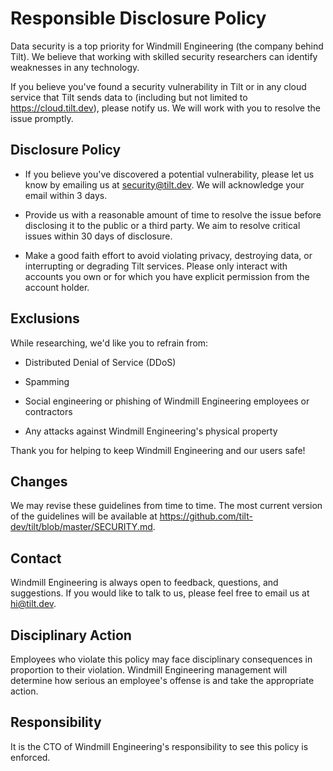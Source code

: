 # Responsible Disclosure Policy

Data security is a top priority for Windmill Engineering (the company behind
Tilt).  We believe that working with skilled security researchers can identify
weaknesses in any technology.

If you believe you've found a security vulnerability in Tilt or in any cloud
service that Tilt sends data to (including but not limited to
https://cloud.tilt.dev), please notify us. We will work with you to resolve the
issue promptly.

## Disclosure Policy

- If you believe you've discovered a potential vulnerability, please
  let us know by emailing us at security@tilt.dev. We will
  acknowledge your email within 3 days.

- Provide us with a reasonable amount of time to resolve the issue before
  disclosing it to the public or a third party. We aim to resolve critical
  issues within 30 days of disclosure.

- Make a good faith effort to avoid violating privacy, destroying
  data, or interrupting or degrading Tilt services. Please
  only interact with accounts you own or for which you have explicit
  permission from the account holder.

## Exclusions

While researching, we'd like you to refrain from:

- Distributed Denial of Service (DDoS)

- Spamming

- Social engineering or phishing of Windmill Engineering employees or
  contractors

- Any attacks against Windmill Engineering's physical property

Thank you for helping to keep Windmill Engineering and our users safe!

## Changes

We may revise these guidelines from time to time. The most current
version of the guidelines will be available at https://github.com/tilt-dev/tilt/blob/master/SECURITY.md.

## Contact

Windmill Engineering is always open to feedback, questions, and suggestions. If
you would like to talk to us, please feel free to email us at hi@tilt.dev.

## Disciplinary Action

Employees who violate this policy may face disciplinary consequences in
proportion to their violation. Windmill Engineering management will determine how
serious an employee's offense is and take the appropriate action.

## Responsibility

It is the CTO of Windmill Engineering's responsibility to see this policy is
enforced.

